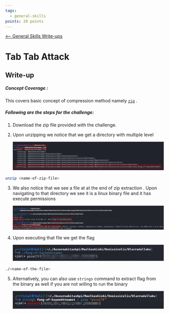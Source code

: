 ```yaml
---
tags:
  - general-skills
points: 20 points
---
```


[<-- General Skills Write-ups](../writeup-list.md)

# Tab Tab Attack

## Write-up
##### Concept Coverage :
This covers basic concept of compression method namely [`zip`](https://en.wikipedia.org/wiki/ZIP_(file_format)) . 

##### Following are the steps for the challenge: 
1. Download the zip file provided with the challenge.
2. Upon unzipping we notice that we get a directory with multiple level 
    
    ![unzip-output](./assets/unzip-output.png)
    
```bash
unzip <name-of-zip-file>
```

3. We also notice that we see a file at at the end of zip extraction . Upon navigating to that directory we see it is a linux binary file and it has execute permissions
    
    ![executable-file](./assets/executable-file.png)

4. Upon executing that file we get the flag 
    
    ![flag-output](./assets/flag-output.png)
    
```bash
./<name-of-the-file>
```

5. Alternatively, you can also use `strings` command to extract flag from the binary as well  if you are not willing to run the binary 
    
    ![flag-strings-output](./assets/flag-strings-output.png)